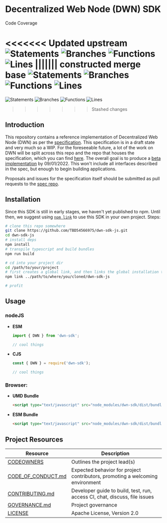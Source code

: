 # Decentralized Web Node (DWN) SDK

Code Coverage


<<<<<<< Updated upstream
![Statements](https://img.shields.io/badge/statements-78.27%25-red.svg?style=flat) ![Branches](https://img.shields.io/badge/branches-79.44%25-red.svg?style=flat) ![Functions](https://img.shields.io/badge/functions-80.82%25-yellow.svg?style=flat) ![Lines](https://img.shields.io/badge/lines-78.27%25-red.svg?style=flat)
||||||| constructed merge base
![Statements](https://img.shields.io/badge/statements-78.42%25-red.svg?style=flat) ![Branches](https://img.shields.io/badge/branches-79.32%25-red.svg?style=flat) ![Functions](https://img.shields.io/badge/functions-81.11%25-yellow.svg?style=flat) ![Lines](https://img.shields.io/badge/lines-78.42%25-red.svg?style=flat)
=======
![Statements](https://img.shields.io/badge/statements-77.85%25-red.svg?style=flat) ![Branches](https://img.shields.io/badge/branches-79.07%25-red.svg?style=flat) ![Functions](https://img.shields.io/badge/functions-80.55%25-yellow.svg?style=flat) ![Lines](https://img.shields.io/badge/lines-77.85%25-red.svg?style=flat)
>>>>>>> Stashed changes


## Introduction

This repository contains a reference implementation of Decentralized Web Node (DWN) as per the [specification](https://identity.foundation/decentralized-web-node/spec/). This specification is in a draft state and very much so a WIP. For the foreseeable future, a lot of the work on DWN will be split across this repo and the repo that houses the specification, which you can find [here](https://github.com/decentralized-identity/decentralized-web-node). The overall goal is to produce a [beta implementation](https://github.com/TBD54566975/dwn-sdk-js/milestone/1) by 09/01/2022. This won't include all interfaces described in the spec, but enough to begin building applications.


Proposals and issues for the specification itself should be submitted as pull requests to the [spec repo](https://github.com/decentralized-identity/decentralized-web-node).

## Installation
Since this SDK is still in early stages, we haven't yet published to npm. Until then, we suggest using [`npm link`](https://docs.npmjs.com/cli/v8/commands/npm-link) to use this SDK in your own project. Steps:
```bash
# clone this repo somewhere
git clone https://github.com/TBD54566975/dwn-sdk-js.git
cd dwn-sdk-js
# install deps
npm install
# transpile typescript and build bundles
npm run build

# cd into your project dir
cd /path/to/your/project
# first creates a global link, and then links the global installation target into your project's node_modules folder.
npm link ../path/to/where/you/cloned/dwn-sdk-js

# profit
```

## Usage

### nodeJS

- **ESM**
  ```javascript
  import { DWN } from 'dwn-sdk';

  // cool things
  ```

- **CJS**
  ```javascript
  const { DWN } = require('dwn-sdk');

  // cool things
  ```
### Browser:

- **UMD Bundle**
  ```html
  <script type="text/javascript" src="node_modules/dwn-sdk/dist/bundles/bundle.umd.js"></script>
  ```

- **ESM Bundle**
  ```html
  <script type="text/javascript" src="node_modules/dwn-sdk/dist/bundles/bundle.esm.js"></script>
  ```

## Project Resources

| Resource                                   | Description                                                                   |
| ------------------------------------------ | ----------------------------------------------------------------------------- |
| [CODEOWNERS](https://github.com/TBD54566975/dwn-sdk-js/blob/main/CODEOWNERS)                 | Outlines the project lead(s)                                                  |
| [CODE_OF_CONDUCT.md](https://github.com/TBD54566975/dwn-sdk-js/blob/main/CODE_OF_CONDUCT.md) | Expected behavior for project contributors, promoting a welcoming environment |
| [CONTRIBUTING.md](https://github.com/TBD54566975/dwn-sdk-js/blob/main/CONTRIBUTING.md)       | Developer guide to build, test, run, access CI, chat, discuss, file issues    |
| [GOVERNANCE.md](https://github.com/TBD54566975/dwn-sdk-js/blob/main/GOVERNANCE.md)           | Project governance                                                            |
| [LICENSE](https://github.com/TBD54566975/dwn-sdk-js/blob/main/LICENSE)                       | Apache License, Version 2.0                                                   |
